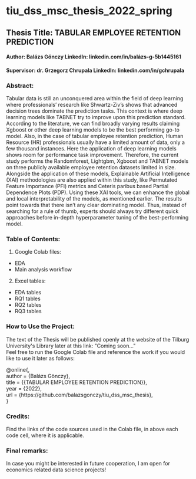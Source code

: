# tiu_dss_msc_thesis_2022_spring

## Thesis Title: TABULAR EMPLOYEE RETENTION PREDICTION
#### Author: Balázs Gönczy LinkedIn: linkedin.com/in/balázs-g-5b1445161
#### Supervisor: dr. Grzegorz Chrupala LinkedIn: linkedin.com/in/gchrupala

### Abstract:

Tabular data is still an unconquered area within the field of deep learning where professionals’ research like Shwartz-Ziv’s shows that advanced decision trees dominate the prediction tasks. This context is where deep learning models like TABNET try to improve upon this prediction standard. According to the literature, we can find broadly varying results claiming Xgboost or other deep learning models to be the best performing go-to model. Also, in the case of tabular employee retention prediction, Human Resource (HR) professionals usually have a limited amount of data, only a few thousand instances. Here the application of deep learning models shows room for performance task improvement. Therefore, the current study performs the Randomforest, Lightgbm, Xgboost and TABNET models on three publicly available employee retention datasets limited in size. Alongside the application of these models, Explainable Artificial Intelligence (XAI) methodologies are also applied within this study, like Permutated Feature Importance (PFI) metrics and Ceteris paribus based Partial Dependence Plots (PDP). Using these XAI tools, we can enhance the global and local interpretability of the models, as mentioned earlier. The results point towards that there isn’t any clear dominating model. Thus, instead of searching for a rule of thumb, experts should always try different quick approaches before in-depth hyperparameter tuning of the best-performing model.

### Table of Contents:
1. Google Colab files:
  - EDA
  - Main analysis workflow
2. Excel tables:
  - EDA tables
  - RQ1 tables
  - RQ2 tables
  - RQ3 tables

### How to Use the Project:
The text of the Thesis will be published openly at the website of the Tilburg University's Library later at this link: "Coming soon..." <br />
Feel free to run the Google Colab file and reference the work if you would like to use it later as follows: <br />

@online{, <br />
  author = {Balázs Gönczy}, <br />
  title = {{TABULAR EMPLOYEE RETENTION PREDICTION}}, <br />
  year = {2022}, <br />
  url = {https://<i></i>github.com/balazsgonczy/tiu_dss_msc_thesis}, <br />
} <br />

### Credits:
Find the links of the code sources used in the Colab file, in above each code cell, where it is applicable.

### Final remarks:
In case you might be interested in future cooperation, I am open for economics related data science projects!
